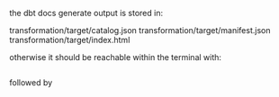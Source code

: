 the dbt docs generate output is stored in:

transformation/target/catalog.json
transformation/target/manifest.json
transformation/target/index.html

otherwise it should be reachable within the terminal with:

```cd transformation
```
followed by

```dbt docs serve
```